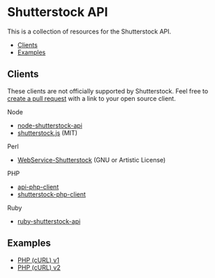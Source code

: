 # Shutterstock API

This is a collection of resources for the Shutterstock API.

 * [Clients](#clients)
 * [Examples](#examples)

## Clients

These clients are not officially supported by Shutterstock. Feel free to [create a pull request](https://help.github.com/articles/using-pull-requests) with a link to your open source client.

Node

 * [node-shutterstock-api](https://github.com/shutterstock/node-shutterstock-api)
 * [shutterstock.js](https://github.com/silas/shutterstock.js) (MIT)

Perl

 * [WebService-Shutterstock](http://search.cpan.org/~bphillips/WebService-Shutterstock/) (GNU or Artistic License)

PHP

 * [api-php-client](https://github.com/shutterstock/api-php-client)
 * [shutterstock-php-client](https://github.com/bbaisley/shutterstock-php-client)

Ruby

 * [ruby-shutterstock-api](https://github.com/shutterstock/ruby-shutterstock-api)

## Examples

 * [PHP (cURL) v1](https://github.com/shutterstock/api/blob/master/examples/php-curl/index.php)
 * [PHP (cURL) v2](https://github.com/shutterstock/api/blob/master/examples/php-curl/v2.php)
